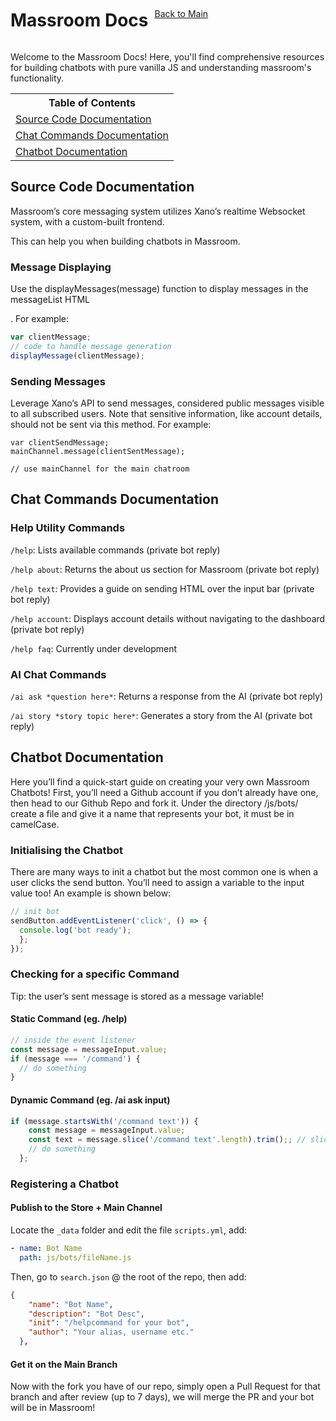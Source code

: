 <div style="display: flex; align-items: center; gap: 10px;">
  <h1 class="title">Massroom Docs</h1>
  <a class="button" href="/">Back to Main</a>
</div>


Welcome to the Massroom Docs! Here, you'll find comprehensive resources for building chatbots with pure vanilla JS and understanding massroom's functionality.

<table class="toc">
<tr>
<th>Table of Contents</th>
</tr>
<tr>
<td><a href="#source-code-documentation">Source Code Documentation</a></td>
</tr>
<tr>
<td><a href="#chat-commands-documentation">Chat Commands Documentation</a></td>
</tr>
<tr>
<td><a href="#chatbot-documentation">Chatbot Documentation</a></td>
</tr>
</table>

## Source Code Documentation
Massroom’s core messaging system utilizes Xano’s realtime Websocket system, with a custom-built frontend.

This can help you when building chatbots in Massroom.

### Message Displaying
Use the displayMessages(message) function to display messages in the messageList HTML <div>. For example:

```javascript
var clientMessage;
// code to handle message generation
displayMessage(clientMessage);
```
### Sending Messages
Leverage Xano’s API to send messages, considered public messages visible to all subscribed users. Note that sensitive information, like account details, should not be sent via this method. For example:

```javasxript
var clientSendMessage;
mainChannel.message(clientSentMessage);

// use mainChannel for the main chatroom
```

## Chat Commands Documentation
### Help Utility Commands

`/help`: Lists available commands (private bot reply)

`/help about`: Returns the about us section for Massroom (private bot reply)

`/help text`: Provides a guide on sending HTML over the input bar (private bot reply)

`/help account`: Displays account details without navigating to the dashboard (private bot reply)

`/help faq`: Currently under development

### AI Chat Commands

`/ai ask *question here*`: Returns a response from the AI (private bot reply)

`/ai story *story topic here*`: Generates a story from the AI (private bot reply)

## Chatbot Documentation
Here you’ll find a quick-start guide on creating your very own Massroom Chatbots! First, you’ll need a Github account if you don’t already have one, then head to our Github Repo and fork it. Under the directory /js/bots/ create a file and give it a name that represents your bot, it must be in camelCase.

### Initialising the Chatbot
There are many ways to init a chatbot but the most common one is when a user clicks the send button. You’ll need to assign a variable to the input value too! An example is shown below:

```javascript
// init bot
sendButton.addEventListener('click', () => {
  console.log('bot ready');
  };
});
```

### Checking for a specific Command
Tip: the user’s sent message is stored as a message variable!

#### Static Command (eg. /help)

```javascript
// inside the event listener
const message = messageInput.value;
if (message === '/command') {
  // do something
}
```
#### Dynamic Command (eg. /ai ask input)

```javascript
if (message.startsWith('/command text')) {
    const message = messageInput.value;
    const text = message.slice('/command text'.length).trim();; // slice off the front part
    // do something
  };
```

### Registering a Chatbot

#### Publish to the Store + Main Channel

Locate the `_data` folder and edit the file `scripts.yml`, add:

```yaml
- name: Bot Name
  path: js/bots/fileName.js
```

Then, go to `search.json` @ the root of the repo, then add:

```json
{
    "name": "Bot Name",
    "description": "Bot Desc",
    "init": "/helpcommand for your bot",
    "author": "Your alias, username etc."
  },
```

#### Get it on the Main Branch
Now with the fork you have of our repo, simply open a Pull Request for that branch and after review (up to 7 days), we will merge the PR and your bot will be in Massroom!
